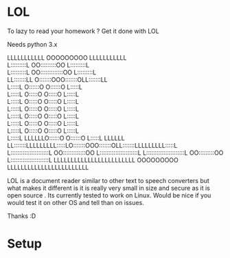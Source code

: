 # LOL
 To lazy to read your homework ? Get it done with LOL
 
 Needs python 3.x 
 
 
 
 
 LLLLLLLLLLL                  OOOOOOOOO     LLLLLLLLLLL             
L:::::::::L                OO:::::::::OO   L:::::::::L             
L:::::::::L              OO:::::::::::::OO L:::::::::L             
LL:::::::LL             O:::::::OOO:::::::OLL:::::::LL             
  L:::::L               O::::::O   O::::::O  L:::::L               
  L:::::L               O:::::O     O:::::O  L:::::L               
  L:::::L               O:::::O     O:::::O  L:::::L               
  L:::::L               O:::::O     O:::::O  L:::::L               
  L:::::L               O:::::O     O:::::O  L:::::L               
  L:::::L               O:::::O     O:::::O  L:::::L               
  L:::::L               O:::::O     O:::::O  L:::::L               
  L:::::L         LLLLLLO::::::O   O::::::O  L:::::L         LLLLLL
LL:::::::LLLLLLLLL:::::LO:::::::OOO:::::::OLL:::::::LLLLLLLLL:::::L
L::::::::::::::::::::::L OO:::::::::::::OO L::::::::::::::::::::::L
L::::::::::::::::::::::L   OO:::::::::OO   L::::::::::::::::::::::L
LLLLLLLLLLLLLLLLLLLLLLLL     OOOOOOOOO     LLLLLLLLLLLLLLLLLLLLLLLL






LOL is a document reader similar to other text to speech converters but what makes it different is it is really very small in size and secure as it is open source . Its currently tested to work on Linux. Would be nice if you would test it on other OS and tell than on issues. 













Thanks :D




# Setup
